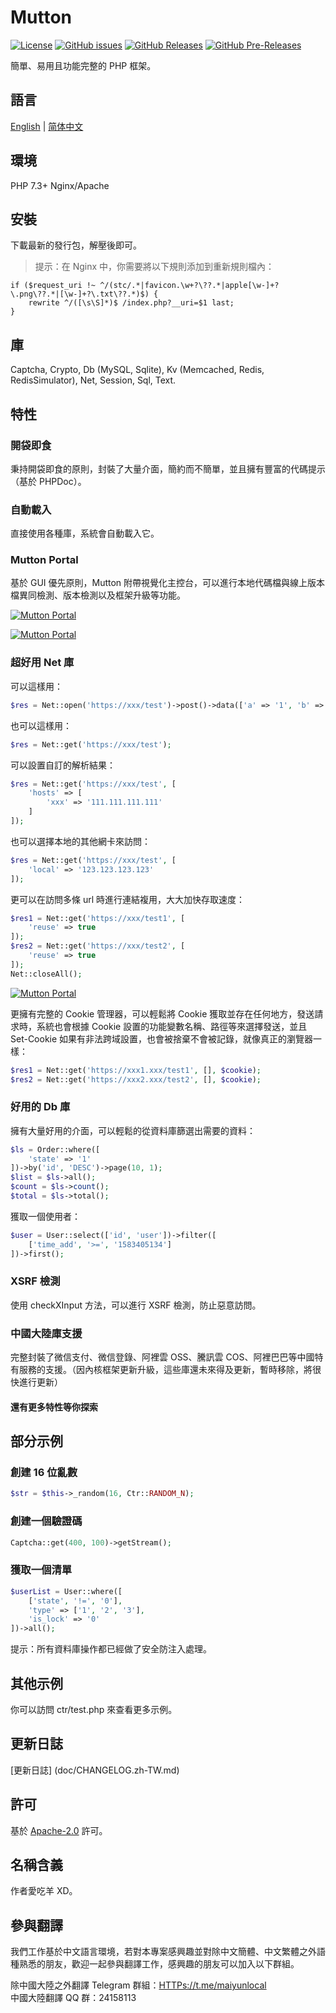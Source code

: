 # Mutton

[![License](https://img.shields.io/github/license/MaiyunNET/Mutton.svg)](https://github.com/MaiyunNET/Mutton/blob/master/LICENSE)
[![GitHub issues](https://img.shields.io/github/issues/MaiyunNET/Mutton.svg)](https://github.com/MaiyunNET/Mutton/issues)
[![GitHub Releases](https://img.shields.io/github/release/MaiyunNET/Mutton.svg)](https://github.com/MaiyunNET/Mutton/releases "Stable Release")
[![GitHub Pre-Releases](https://img.shields.io/github/release/MaiyunNET/Mutton/all.svg)](https://github.com/MaiyunNET/Mutton/releases "Pre-Release")

簡單、易用且功能完整的 PHP 框架。

## 語言

[English](../README.md) | [简体中文](README.zh-CN.md)

## 環境

PHP 7.3+
Nginx/Apache

## 安裝

下載最新的發行包，解壓後即可。

> 提示：在 Nginx 中，你需要將以下規則添加到重新規則檔內：

```
if ($request_uri !~ ^/(stc/.*|favicon.\w+?\??.*|apple[\w-]+?\.png\??.*|[\w-]+?\.txt\??.*)$) {
    rewrite ^/([\s\S]*)$ /index.php?__uri=$1 last;
}
```

## 庫

Captcha, Crypto, Db (MySQL, Sqlite), Kv (Memcached, Redis, RedisSimulator), Net, Session, Sql, Text.

## 特性

### 開袋即食

秉持開袋即食的原則，封裝了大量介面，簡約而不簡單，並且擁有豐富的代碼提示（基於 PHPDoc）。

### 自動載入

直接使用各種庫，系統會自動載入它。

### Mutton Portal

基於 GUI 優先原則，Mutton 附帶視覺化主控台，可以進行本地代碼檔與線上版本檔異同檢測、版本檢測以及框架升級等功能。

[![Mutton Portal](portal-check-zh-TW.png)](portal-check-zh-TW.png)

[![Mutton Portal](portal-system-zh-TW.png)](portal-system-zh-TW.png)

### 超好用 Net 庫

可以這樣用：

```php
$res = Net::open('https://xxx/test')->post()->data(['a' => '1', 'b' => '2'])->request();
```

也可以這樣用：

```php
$res = Net::get('https://xxx/test');
```


可以設置自訂的解析結果：

```php
$res = Net::get('https://xxx/test', [
    'hosts' => [
        'xxx' => '111.111.111.111'
    ]
]);
```

也可以選擇本地的其他網卡來訪問：

```php
$res = Net::get('https://xxx/test', [
    'local' => '123.123.123.123'
]);
```

更可以在訪問多條 url 時進行連結複用，大大加快存取速度：

```php
$res1 = Net::get('https://xxx/test1', [
    'reuse' => true
]);
$res2 = Net::get('https://xxx/test2', [
    'reuse' => true
]);
Net::closeAll();
```

[![Mutton Portal](test-net-reuse.png)](test-net-reuse.png)

更擁有完整的 Cookie 管理器，可以輕鬆將 Cookie 獲取並存在任何地方，發送請求時，系統也會根據 Cookie 設置的功能變數名稱、路徑等來選擇發送，並且 Set-Cookie 如果有非法跨域設置，也會被捨棄不會被記錄，就像真正的瀏覽器一樣：

```php
$res1 = Net::get('https://xxx1.xxx/test1', [], $cookie);
$res2 = Net::get('https://xxx2.xxx/test2', [], $cookie);
```

### 好用的 Db 庫

擁有大量好用的介面，可以輕鬆的從資料庫篩選出需要的資料：

```php
$ls = Order::where([
    'state' => '1'
])->by('id', 'DESC')->page(10, 1);
$list = $ls->all();
$count = $ls->count();
$total = $ls->total();
```

獲取一個使用者：

```php
$user = User::select(['id', 'user'])->filter([
    ['time_add', '>=', '1583405134']
])->first();
```

### XSRF 檢測

使用 checkXInput 方法，可以進行 XSRF 檢測，防止惡意訪問。

### 中國大陸庫支援

完整封裝了微信支付、微信登錄、阿裡雲 OSS、騰訊雲 COS、阿裡巴巴等中國特有服務的支援。（因內核框架更新升級，這些庫還未來得及更新，暫時移除，將很快進行更新）

#### 還有更多特性等你探索

## 部分示例

### 創建 16 位亂數

```php
$str = $this->_random(16, Ctr::RANDOM_N);
```

### 創建一個驗證碼

```php
Captcha::get(400, 100)->getStream();
```

### 獲取一個清單

```php
$userList = User::where([
    ['state', '!=', '0'],
    'type' => ['1', '2', '3'],
    'is_lock' => '0'
])->all();
```

提示：所有資料庫操作都已經做了安全防注入處理。

## 其他示例

你可以訪問 ctr/test.php 來查看更多示例。

## 更新日誌

[更新日誌] (doc/CHANGELOG.zh-TW.md)

## 許可

基於 [Apache-2.0](./LICENSE) 許可。

## 名稱含義

作者愛吃羊 XD。

## 參與翻譯

我們工作基於中文語言環境，若對本專案感興趣並對除中文簡體、中文繁體之外語種熟悉的朋友，歡迎一起參與翻譯工作，感興趣的朋友可以加入以下群組。

除中國大陸之外翻譯 Telegram 群組：[HTTPs://t.me/maiyunlocal](HTTPs://t.me/maiyunlocal)  
中國大陸翻譯 QQ 群：24158113